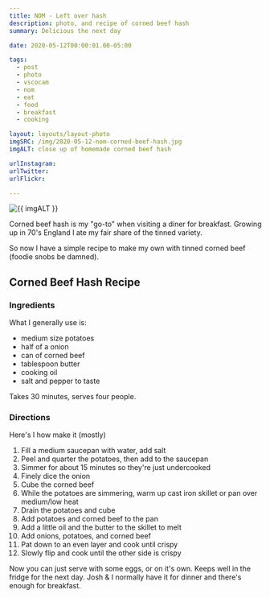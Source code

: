 ```yaml
---
title: NOM - Left over hash
description: photo, and recipe of corned beef hash
summary: Delicious the next day

date: 2020-05-12T00:00:01.00-05:00

tags:
  - post
  - photo
  - vscocam
  - nom
  - eat
  - food
  - breakfast
  - cooking

layout: layouts/layout-photo
imgSRC: /img/2020-05-12-nom-corned-beef-hash.jpg
imgALT: close up of homemade corned beef hash

urlInstagram:
urlTwitter:
urlFlickr:

---
```

<p><img class="u-photo img-polaroid" src="{{ imgSRC }}" alt="{{ imgALT }}"></p>

Corned beef hash is my "go-to" when visiting a diner for breakfast. Growing up in 70's England I ate my fair share of the tinned variety.

So now I have a simple recipe to make my own with tinned corned beef (foodie snobs be damned).

<section class="h-recipe">
<h2>Corned Beef Hash Recipe</h2>

<h3>Ingredients</h3>
What I generally use is:

<ul>
<li class="p-ingredient">medium size potatoes	   </li>
<li class="p-ingredient">half of a onion		   </li>
<li class="p-ingredient">can of corned beef	   </li>
<li class="p-ingredient">tablespoon butter	   </li>
<li class="p-ingredient">cooking oil			   </li>
<li class="p-ingredient">salt and pepper to taste</li>
</ul>

<p>Takes <time class="dt-duration" datetime="30M">30 minutes</time>, serves <data class="p-yield" value="4">four people</data>.</p>

<div class="e-instructions">
<h3>Directions</h3>
Here's I how make it (mostly)
<ol>
<li>Fill a medium saucepan with water, add salt											   </li>
<li>Peel and quarter the potatoes, then add to the saucepan								   </li>
<li>Simmer for about 15 minutes so they're just undercooked								   </li>
<li>Finely dice the onion																   </li>
<li>Cube the corned beef																   </li>
<li>While the potatoes are simmering, warm up cast iron skillet or pan over medium/low heat</li>
<li>Drain the potatoes and cube															   </li>
<li>Add potatoes and corned beef to the pan												   </li>
<li>Add a little oil and the butter to the skillet to melt								   </li>
<li>Add onions, potatoes, and corned beef												   </li>
<li>Pat down to an even layer and cook until crispy									   </li>
<li>Slowly flip and cook until the other side is crispy								   </li>
</ol>
</div>

Now you can just serve with some eggs, or on it's own. Keeps well in the fridge for the next day. Josh &amp; I normally have it for dinner and there's enough for breakfast.
</section>


